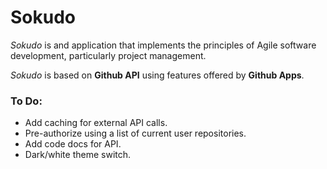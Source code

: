 # Sokudo

*Sokudo* is and application that implements the principles of Agile software development, particularly project management.

*Sokudo* is based on **Github API** using features offered by **Github Apps**.


### To Do:
* Add caching for external API calls.
* Pre-authorize using a list of current user repositories.
* Add code docs for API.
* Dark/white theme switch.
